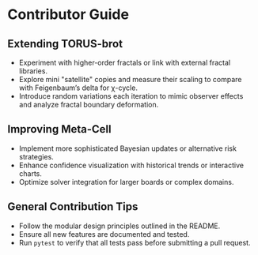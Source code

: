 # Contributor Guide

## Extending TORUS-brot

- Experiment with higher-order fractals or link with external fractal libraries.
- Explore mini "satellite" copies and measure their scaling to compare with Feigenbaum’s delta for χ-cycle.
- Introduce random variations each iteration to mimic observer effects and analyze fractal boundary deformation.

## Improving Meta-Cell

- Implement more sophisticated Bayesian updates or alternative risk strategies.
- Enhance confidence visualization with historical trends or interactive charts.
- Optimize solver integration for larger boards or complex domains.

## General Contribution Tips

- Follow the modular design principles outlined in the README.
- Ensure all new features are documented and tested.
- Run `pytest` to verify that all tests pass before submitting a pull request.

